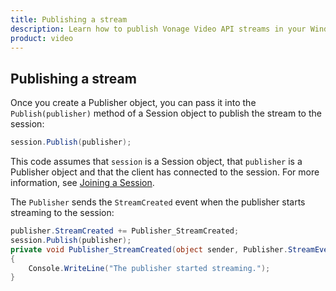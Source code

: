 ```yaml
---
title: Publishing a stream
description: Learn how to publish Vonage Video API streams in your Windows application. Once you have connected to a session, you can send video, audio, and messages by publishing a stream.
product: video 
---
```


## Publishing a stream

Once you create a Publisher object, you can pass it into the `Publish(publisher)` method of a Session object to publish the stream to the session:

```c#
session.Publish(publisher);
```

This code assumes that `session` is a Session object, that `publisher` is a Publisher object and that the client has connected to the session. For more information, see [Joining a Session](/video/tutorials/joining-a-session).

The `Publisher` sends the `StreamCreated` event when the publisher starts streaming to the session:

```c#
publisher.StreamCreated += Publisher_StreamCreated;
session.Publish(publisher);
private void Publisher_StreamCreated(object sender, Publisher.StreamEventArgs e)
{
    Console.WriteLine("The publisher started streaming.");
}
```
